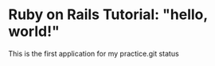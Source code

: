 # Ruby on Rails Tutorial: "hello, world!"

This is the first application for my practice.git status
